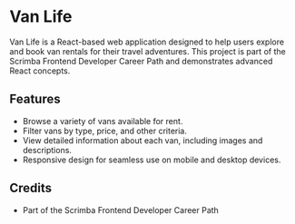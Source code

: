 # Van Life

Van Life is a React-based web application designed to help users explore and book van rentals for their travel adventures. This project is part of the Scrimba Frontend Developer Career Path and demonstrates advanced React concepts.

## Features

- Browse a variety of vans available for rent.
- Filter vans by type, price, and other criteria.
- View detailed information about each van, including images and descriptions.
- Responsive design for seamless use on mobile and desktop devices.

## Credits

- Part of the Scrimba Frontend Developer Career Path
